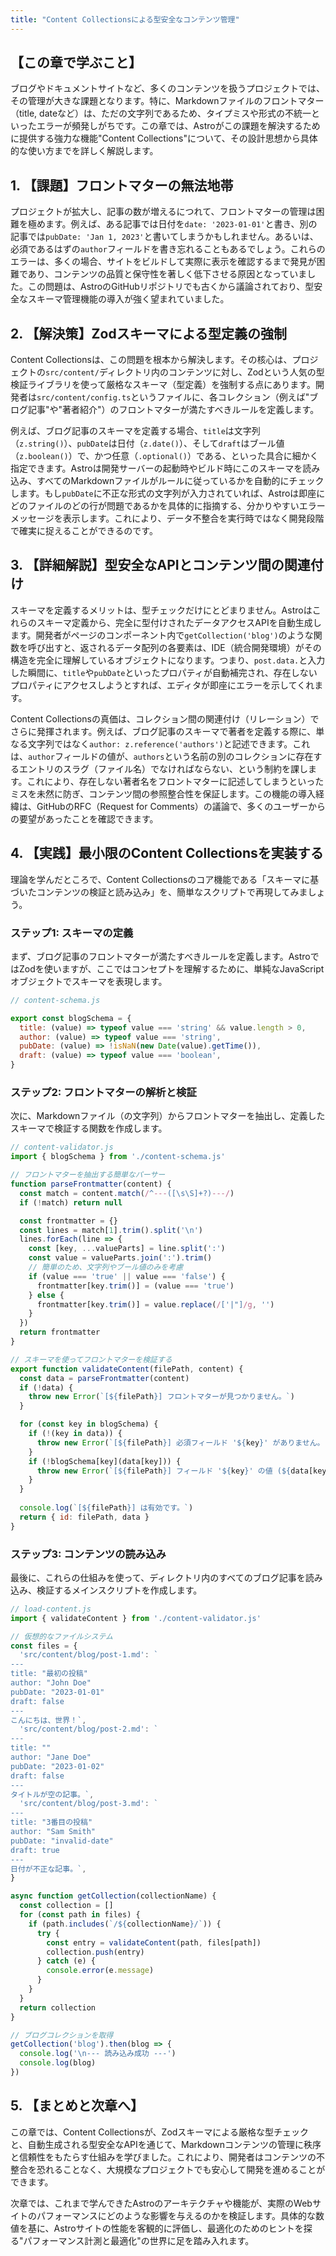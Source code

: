 ```yaml
---
title: "Content Collectionsによる型安全なコンテンツ管理"
---
```


## 【この章で学ぶこと】

ブログやドキュメントサイトなど、多くのコンテンツを扱うプロジェクトでは、その管理が大きな課題となります。特に、Markdownファイルのフロントマター（title, dateなど）は、ただの文字列であるため、タイプミスや形式の不統一といったエラーが頻発しがちです。この章では、Astroがこの課題を解決するために提供する強力な機能"Content Collections"について、その設計思想から具体的な使い方までを詳しく解説します。

## 1. 【課題】フロントマターの無法地帯

プロジェクトが拡大し、記事の数が増えるにつれて、フロントマターの管理は困難を極めます。例えば、ある記事では日付を`date: '2023-01-01'`と書き、別の記事では`pubDate: 'Jan 1, 2023'`と書いてしまうかもしれません。あるいは、必須であるはずの`author`フィールドを書き忘れることもあるでしょう。これらのエラーは、多くの場合、サイトをビルドして実際に表示を確認するまで発見が困難であり、コンテンツの品質と保守性を著しく低下させる原因となっていました。この問題は、AstroのGitHubリポジトリでも古くから議論されており、型安全なスキーマ管理機能の導入が強く望まれていました。

## 2. 【解決策】Zodスキーマによる型定義の強制

Content Collectionsは、この問題を根本から解決します。その核心は、プロジェクトの`src/content/`ディレクトリ内のコンテンツに対し、Zodという人気の型検証ライブラリを使って厳格なスキーマ（型定義）を強制する点にあります。開発者は`src/content/config.ts`というファイルに、各コレクション（例えば"ブログ記事"や"著者紹介"）のフロントマターが満たすべきルールを定義します。

例えば、ブログ記事のスキーマを定義する場合、`title`は文字列（`z.string()`）、`pubDate`は日付（`z.date()`）、そして`draft`はブール値（`z.boolean()`）で、かつ任意（`.optional()`）である、といった具合に細かく指定できます。Astroは開発サーバーの起動時やビルド時にこのスキーマを読み込み、すべてのMarkdownファイルがルールに従っているかを自動的にチェックします。もし`pubDate`に不正な形式の文字列が入力されていれば、Astroは即座にどのファイルのどの行が問題であるかを具体的に指摘する、分かりやすいエラーメッセージを表示します。これにより、データ不整合を実行時ではなく開発段階で確実に捉えることができるのです。

## 3. 【詳細解説】型安全なAPIとコンテンツ間の関連付け

スキーマを定義するメリットは、型チェックだけにとどまりません。Astroはこれらのスキーマ定義から、完全に型付けされたデータアクセスAPIを自動生成します。開発者がページのコンポーネント内で`getCollection('blog')`のような関数を呼び出すと、返されるデータ配列の各要素は、IDE（統合開発環境）がその構造を完全に理解しているオブジェクトになります。つまり、`post.data.`と入力した瞬間に、`title`や`pubDate`といったプロパティが自動補完され、存在しないプロパティにアクセスしようとすれば、エディタが即座にエラーを示してくれます。

Content Collectionsの真価は、コレクション間の関連付け（リレーション）でさらに発揮されます。例えば、ブログ記事のスキーマで著者を定義する際に、単なる文字列ではなく`author: z.reference('authors')`と記述できます。これは、`author`フィールドの値が、`authors`という名前の別のコレクションに存在するエントリのスラグ（ファイル名）でなければならない、という制約を課します。これにより、存在しない著者名をフロントマターに記述してしまうといったミスを未然に防ぎ、コンテンツ間の参照整合性を保証します。この機能の導入経緯は、GitHubのRFC（Request for Comments）の議論で、多くのユーザーからの要望があったことを確認できます。

## 4. 【実践】最小限のContent Collectionsを実装する

理論を学んだところで、Content Collectionsのコア機能である「スキーマに基づいたコンテンツの検証と読み込み」を、簡単なスクリプトで再現してみましょう。

### ステップ1: スキーマの定義

まず、ブログ記事のフロントマターが満たすべきルールを定義します。AstroではZodを使いますが、ここではコンセプトを理解するために、単純なJavaScriptオブジェクトでスキーマを表現します。

```javascript
// content-schema.js

export const blogSchema = {
  title: (value) => typeof value === 'string' && value.length > 0,
  author: (value) => typeof value === 'string',
  pubDate: (value) => !isNaN(new Date(value).getTime()),
  draft: (value) => typeof value === 'boolean',
}
```

### ステップ2: フロントマターの解析と検証

次に、Markdownファイル（の文字列）からフロントマターを抽出し、定義したスキーマで検証する関数を作成します。

```javascript
// content-validator.js
import { blogSchema } from './content-schema.js'

// フロントマターを抽出する簡単なパーサー
function parseFrontmatter(content) {
  const match = content.match(/^---([\s\S]+?)---/)
  if (!match) return null

  const frontmatter = {}
  const lines = match[1].trim().split('\n')
  lines.forEach(line => {
    const [key, ...valueParts] = line.split(':')
    const value = valueParts.join(':').trim()
    // 簡単のため、文字列やブール値のみを考慮
    if (value === 'true' || value === 'false') {
      frontmatter[key.trim()] = (value === 'true')
    } else {
      frontmatter[key.trim()] = value.replace(/['|"]/g, '')
    }
  })
  return frontmatter
}

// スキーマを使ってフロントマターを検証する
export function validateContent(filePath, content) {
  const data = parseFrontmatter(content)
  if (!data) {
    throw new Error(`[${filePath}] フロントマターが見つかりません。`)
  }

  for (const key in blogSchema) {
    if (!(key in data)) {
      throw new Error(`[${filePath}] 必須フィールド '${key}' がありません。`)
    }
    if (!blogSchema[key](data[key])) {
      throw new Error(`[${filePath}] フィールド '${key}' の値 (${data[key]}) が不正です。`)
    }
  }
  
  console.log(`[${filePath}] は有効です。`)
  return { id: filePath, data }
}
```

### ステップ3: コンテンツの読み込み

最後に、これらの仕組みを使って、ディレクトリ内のすべてのブログ記事を読み込み、検証するメインスクリプトを作成します。

```javascript
// load-content.js
import { validateContent } from './content-validator.js'

// 仮想的なファイルシステム
const files = {
  'src/content/blog/post-1.md': `
---
title: "最初の投稿"
author: "John Doe"
pubDate: "2023-01-01"
draft: false
---
こんにちは、世界！`,
  'src/content/blog/post-2.md': `
---
title: ""
author: "Jane Doe"
pubDate: "2023-01-02"
draft: false
---
タイトルが空の記事。`,
  'src/content/blog/post-3.md': `
---
title: "3番目の投稿"
author: "Sam Smith"
pubDate: "invalid-date"
draft: true
---
日付が不正な記事。`,
}

async function getCollection(collectionName) {
  const collection = []
  for (const path in files) {
    if (path.includes(`/${collectionName}/`)) {
      try {
        const entry = validateContent(path, files[path])
        collection.push(entry)
      } catch (e) {
        console.error(e.message)
      }
    }
  }
  return collection
}

// ブログコレクションを取得
getCollection('blog').then(blog => {
  console.log('\n--- 読み込み成功 ---')
  console.log(blog)
})
```

## 5. 【まとめと次章へ】

この章では、Content Collectionsが、Zodスキーマによる厳格な型チェックと、自動生成される型安全なAPIを通じて、Markdownコンテンツの管理に秩序と信頼性をもたらす仕組みを学びました。これにより、開発者はコンテンツの不整合を恐れることなく、大規模なプロジェクトでも安心して開発を進めることができます。

次章では、これまで学んできたAstroのアーキテクチャや機能が、実際のWebサイトのパフォーマンスにどのような影響を与えるのかを検証します。具体的な数値を基に、Astroサイトの性能を客観的に評価し、最適化のためのヒントを探る"パフォーマンス計測と最適化"の世界に足を踏み入れます。